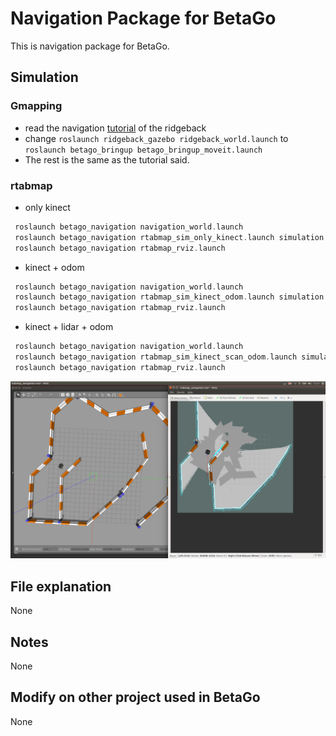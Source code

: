 # Navigation Package for BetaGo 
This is navigation package for BetaGo.
## Simulation
### Gmapping
- read the navigation [tutorial](http://www.clearpathrobotics.com/assets/guides/ridgeback/navigation.html) of the ridgeback
- change `roslaunch ridgeback_gazebo ridgeback_world.launch` to `roslaunch betago_bringup betago_bringup_moveit.launch`
- The rest is the same as the tutorial said.
### rtabmap
- only kinect
```asm
 roslaunch betago_navigation navigation_world.launch
 roslaunch betago_navigation rtabmap_sim_only_kinect.launch simulation:=true
 roslaunch betago_navigation rtabmap_rviz.launch
```
- kinect + odom
```asm
 roslaunch betago_navigation navigation_world.launch
 roslaunch betago_navigation rtabmap_sim_kinect_odom.launch simulation:=true
 roslaunch betago_navigation rtabmap_rviz.launch
```
- kinect + lidar + odom
```asm
 roslaunch betago_navigation navigation_world.launch
 roslaunch betago_navigation rtabmap_sim_kinect_scan_odom.launch simulation:=true
 roslaunch betago_navigation rtabmap_rviz.launch
```
![kinect + lidar + odom mapping result](../media/rtabmap_3.png)

## File explanation
None
## Notes
None

## Modify on other project used in BetaGo
None
